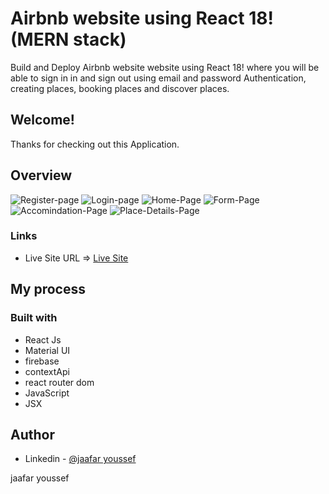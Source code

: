 # Airbnb website using React 18! (MERN stack)

Build and Deploy Airbnb website website using React 18! where you will be able to sign in in and sign out using email and password Authentication, creating places, booking places and discover places.

## Welcome! 
Thanks for checking out this Application.

## Overview
![Register-page](./src/assets/registerpage.png)
![Login-page](./src/assets/loginpage.png)
![Home-Page](./src/assets/indexpage.png)
![Form-Page](./src/assets/form.png)
![Accomindation-Page](./src/assets/myAccomindation.png)
![Place-Details-Page](./src/assets/placeDetails.png)



### Links
- Live Site URL => [Live Site](https://lambent-sprite-aecd63.netlify.app/)

## My process

### Built with

- React Js
- Material UI
- firebase
- contextApi
- react router dom
- JavaScript
- JSX



## Author

- Linkedin - [@jaafar youssef](https://www.linkedin.com/in/jaafar-youssef-923100249/)

jaafar youssef
